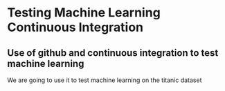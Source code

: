 Testing Machine Learning Continuous Integration
================

## Use of github and continuous integration to test machine learning

We are going to use it to test machine learning on the titanic dataset
